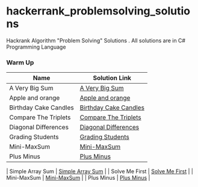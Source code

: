 # hackerrank_problemsolving_solutions
Hackrank Algorithm "Problem Solving"  Solutions . All solutions are in C# Programming Language

### Warm Up

|      Name     | Solution Link |
| ------------- | ------------- |
| A Very Big Sum  | [A Very Big Sum](https://github.com/siddharthadas1991/hackerrank_problemsolving_solutions/blob/main/WarmUp/AVeryBigSum.cs) |
| Apple and orange   | [Apple and orange](https://github.com/siddharthadas1991/hackerrank_problemsolving_solutions/blob/main/WarmUp/Apple%20and%20orange.cs)  |
| Birthday Cake Candles     | [Birthday Cake Candles](https://github.com/siddharthadas1991/hackerrank_problemsolving_solutions/blob/main/WarmUp/Birthday-Cake-Candles.cs)  |
| Compare The Triplets    | [Compare The Triplets](https://github.com/siddharthadas1991/hackerrank_problemsolving_solutions/blob/main/WarmUp/CompareTheTriplets.cs)  |
| Diagonal Differences  | [Diagonal Differences](https://github.com/siddharthadas1991/hackerrank_problemsolving_solutions/blob/main/WarmUp/DiagonalDifferences.cs) |
| Grading Students   | [Grading Students](https://github.com/siddharthadas1991/hackerrank_problemsolving_solutions/blob/main/WarmUp/Grading-Students.cs)  |
| Mini-MaxSum     | [Mini-MaxSum](https://github.com/siddharthadas1991/hackerrank_problemsolving_solutions/blob/main/WarmUp/Mini-MaxSum.cs)  |
| Plus Minus    | [Plus Minus](https://github.com/siddharthadas1991/hackerrank_problemsolving_solutions/blob/main/WarmUp/PlusMinus.cs)  |

| Simple Array Sum  | [Simple Array Sum](https://github.com/siddharthadas1991/hackerrank_problemsolving_solutions/blob/main/WarmUp/SimpleArraySum.cs) |
| Solve Me First   | [Solve Me First](https://github.com/siddharthadas1991/hackerrank_problemsolving_solutions/blob/main/WarmUp/SolveMeFirst.cs)  |
| Mini-MaxSum     | [Mini-MaxSum](https://github.com/siddharthadas1991/hackerrank_problemsolving_solutions/blob/main/WarmUp/Mini-MaxSum.cs)  |
| Plus Minus    | [Plus Minus](https://github.com/siddharthadas1991/hackerrank_problemsolving_solutions/blob/main/WarmUp/PlusMinus.cs)  |
